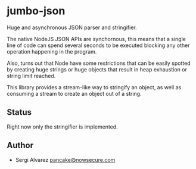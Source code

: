 jumbo-json
==========

Huge and asynchronous JSON parser and stringifier.

The native NodeJS JSON APIs are synchornous, this means that a single line of code can spend several seconds to be executed blocking any other operation happening in the program.

Also, turns out that Node have some restrictions that can be easily spotted by creating huge strings or huge objects that result in heap exhaustion or string limit reached.

This library provides a stream-like way to stringify an object, as well as consuming a stream to create an object out of a string.

Status
------

Right now only the stringifier is implemented.

Author
------

* Sergi Alvarez <pancake@nowsecure.com>
